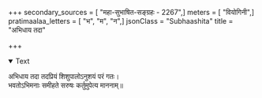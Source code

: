 +++
secondary_sources = [ "महा-सुभाषित-सङ्ग्रहः - 2267",]
meters = [ "वियोगिनी",]
pratimaalaa_letters = [ "भ", "म", "न",]
jsonClass = "Subhaashita"
title = "अभिधाय तदा"

+++

<details open><summary>Text</summary>

अभिधाय तदा तदप्रियं शिशुपालोऽनुशयं परं गतः।  
भवतोऽभिमनाः समीहते सरुषः कर्तुमुपेत्य माननाम्॥
</details>
